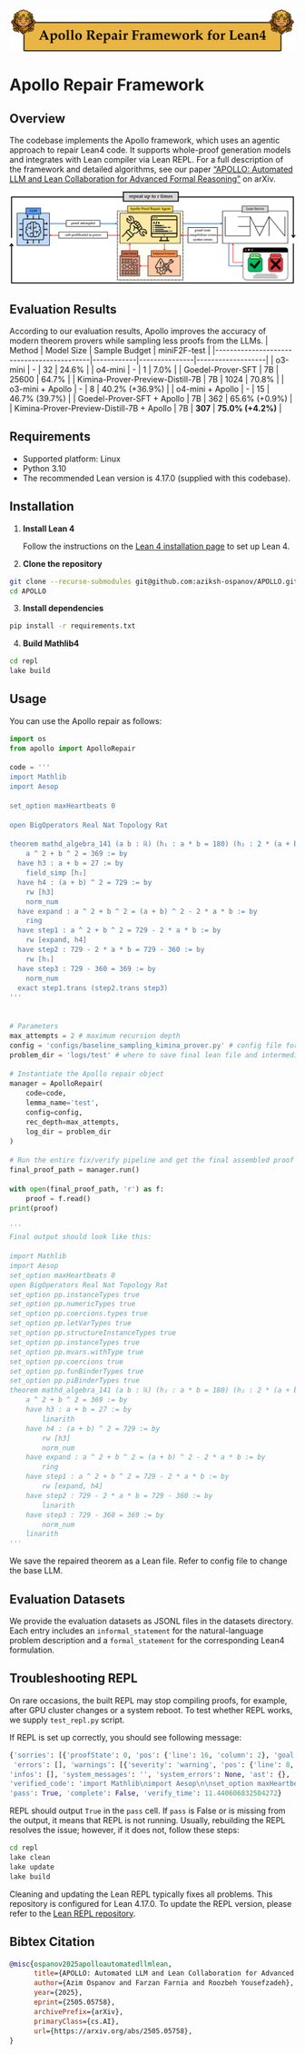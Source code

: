 ![Apollo Logo](assets/logo.png)

# Apollo Repair Framework

## Overview 

The codebase implements the Apollo framework, which uses an agentic approach to repair Lean4 code. It supports whole-proof generation models and integrates with Lean compiler via Lean REPL. For a full description of the framework and detailed algorithms, see our paper [“APOLLO: Automated LLM and Lean Collaboration for Advanced Formal Reasoning”](https://arxiv.org/abs/2505.05758) on arXiv.


![Apollo Pipeline](assets/pipeline.png)

## Evaluation Results
According to our evaluation results, Apollo improves the accuracy of modern theorem provers while sampling less proofs from the LLMs.
| Method                                    | Model Size | Sample Budget | miniF2F-test      |
|-------------------------------------------|------------|---------------|-------------------|
| o3-mini                                   |      -     |       32      |       24.6%       |
| o4-mini                                   |      -     |       1       |        7.0%       |
| Goedel-Prover-SFT                         |     7B     |     25600     |       64.7%       |
| Kimina-Prover-Preview-Distill-7B          |     7B     |      1024     |       70.8%       |
| o3-mini + Apollo                          |      -     |       8       |   40.2% (+36.9%)  |
| o4-mini + Apollo                          |      -     |       15      |   46.7% (39.7%)   |
| Goedel-Prover-SFT + Apollo                |     7B     |      362      |   65.6% (+0.9%)   |
| Kimina-Prover-Preview-Distill-7B + Apollo |     7B     |    **307**    | **75.0% (+4.2%)** |

## Requirements
- Supported platform: Linux
- Python 3.10
- The recommended Lean version is 4.17.0 (supplied with this codebase). 

## Installation

1. **Install Lean 4**

   Follow the instructions on the [Lean 4 installation page](https://leanprover.github.io/lean4/doc/quickstart.html) to set up Lean 4.

2. **Clone the repository**

```sh
git clone --recurse-submodules git@github.com:aziksh-ospanov/APOLLO.git
cd APOLLO
```

3. **Install dependencies**

```sh
pip install -r requirements.txt
```

4. **Build Mathlib4**

```sh
cd repl
lake build
```

## Usage 
You can use the Apollo repair as follows:
```python
import os
from apollo import ApolloRepair

code = '''
import Mathlib
import Aesop

set_option maxHeartbeats 0

open BigOperators Real Nat Topology Rat

theorem mathd_algebra_141 (a b : ℝ) (h₁ : a * b = 180) (h₂ : 2 * (a + b) = 54) :
    a ^ 2 + b ^ 2 = 369 := by
  have h3 : a + b = 27 := by
    field_simp [h₂]
  have h4 : (a + b) ^ 2 = 729 := by
    rw [h3]
    norm_num
  have expand : a ^ 2 + b ^ 2 = (a + b) ^ 2 - 2 * a * b := by
    ring
  have step1 : a ^ 2 + b ^ 2 = 729 - 2 * a * b := by
    rw [expand, h4]
  have step2 : 729 - 2 * a * b = 729 - 360 := by
    rw [h₁]
  have step3 : 729 - 360 = 369 := by
    norm_num
  exact step1.trans (step2.trans step3)
'''


# Parameters
max_attempts = 2 # maximum recursion depth
config = 'configs/baseline_sampling_kimina_prover.py' # config file for LLM
problem_dir = 'logs/test' # where to save final lean file and intermediate proof states

# Instantiate the Apollo repair object
manager = ApolloRepair(
    code=code,
    lemma_name='test',
    config=config,
    rec_depth=max_attempts,
    log_dir = problem_dir
)

# Run the entire fix/verify pipeline and get the final assembled proof path
final_proof_path = manager.run()

with open(final_proof_path, 'r') as f:
    proof = f.read()
print(proof)

'''
Final output should look like this:

import Mathlib
import Aesop
set_option maxHeartbeats 0
open BigOperators Real Nat Topology Rat
set_option pp.instanceTypes true
set_option pp.numericTypes true
set_option pp.coercions.types true
set_option pp.letVarTypes true
set_option pp.structureInstanceTypes true
set_option pp.instanceTypes true
set_option pp.mvars.withType true
set_option pp.coercions true
set_option pp.funBinderTypes true
set_option pp.piBinderTypes true
theorem mathd_algebra_141 (a b : ℝ) (h₁ : a * b = 180) (h₂ : 2 * (a + b) = 54) :
    a ^ 2 + b ^ 2 = 369 := by
    have h3 : a + b = 27 := by
        linarith
    have h4 : (a + b) ^ 2 = 729 := by
        rw [h3]
        norm_num
    have expand : a ^ 2 + b ^ 2 = (a + b) ^ 2 - 2 * a * b := by
        ring
    have step1 : a ^ 2 + b ^ 2 = 729 - 2 * a * b := by
        rw [expand, h4]
    have step2 : 729 - 2 * a * b = 729 - 360 := by
        linarith
    have step3 : 729 - 360 = 369 := by
        norm_num
    linarith
'''
```
We save the repaired theorem as a Lean file. Refer to config file to change the base LLM.

## Evaluation Datasets
We provide the evaluation datasets as JSONL files in the datasets directory. Each entry includes an `informal_statement` for the natural-language problem description and a `formal_statement` for the corresponding Lean4 formulation.

## Troubleshooting REPL
On rare occasions, the built REPL may stop compiling proofs, for example, after GPU cluster changes or a system reboot. To test whether REPL works, we supply `test_repl.py` script. 

If REPL is set up correctly, you should see following message:
```python
{'sorries': [{'proofState': 0, 'pos': {'line': 16, 'column': 2}, 'goal': 'x y z w : ℕ\nht : 1 < x ∧ 1 < y ∧ 1 < z\nhw : 0 < w\nh0 : logb ↑x ↑w = 24\nh1 : logb ↑y ↑w = 40\nh2 : logb (↑x * ↑y * ↑z) ↑w = 12\n⊢ logb ↑z ↑w = 60', 'endPos': {'line': 16, 'column': 7}}], 'tactics': [],
 'errors': [], 'warnings': [{'severity': 'warning', 'pos': {'line': 8, 'column': 8}, 'endPos': {'line': 8, 'column': 24}, 'data': "declaration uses 'sorry'"}],
'infos': [], 'system_messages': '', 'system_errors': None, 'ast': {},
'verified_code': 'import Mathlib\nimport Aesop\n\nset_option maxHeartbeats 0\n\nopen BigOperators Real Nat Topology Rat\n\ntheorem aime_1983_p1_alt\n  (x y z w : ℕ)\n  (ht : 1 < x ∧ 1 < y ∧ 1 < z)\n  (hw : 0 < w)\n  (h0 : Real.logb x w = 24)\n  (h1 : Real.logb y w = 40)\n  (h2 : Real.logb (x * y * z) w = 12) :\n  Real.logb z w = 60 := by\n  sorry\n',
'pass': True, 'complete': False, 'verify_time': 11.440606832504272}
```
REPL should output `True` in the `pass` cell. If `pass` is False or is missing from the output, it means that REPL is not running. Usually, rebuilding the REPL resolves the issue; however, if it does not, follow these steps:

```sh
cd repl
lake clean
lake update
lake build
```
Cleaning and updating the Lean REPL typically fixes all problems. This repository is configured for Lean 4.17.0. To update the REPL version, please refer to the [Lean REPL repository](https://github.com/leanprover-community/repl).

## Bibtex Citation
```bibtex
@misc{ospanov2025apolloautomatedllmlean,
      title={APOLLO: Automated LLM and Lean Collaboration for Advanced Formal Reasoning}, 
      author={Azim Ospanov and Farzan Farnia and Roozbeh Yousefzadeh},
      year={2025},
      eprint={2505.05758},
      archivePrefix={arXiv},
      primaryClass={cs.AI},
      url={https://arxiv.org/abs/2505.05758}, 
}
```













